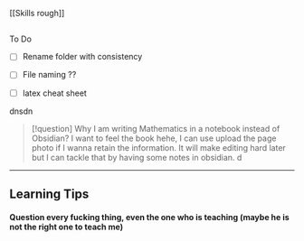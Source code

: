 [[Skills rough]]

## 
To Do
- [ ] Rename folder with consistency
- [ ] File naming ??  
- [ ] latex cheat sheet


















dnsdn



>[!question] Why I am writing Mathematics in a notebook instead of Obsidian?
>I want to feel the book hehe, I can use upload the page photo if I wanna retain the information. It will make editing hard later but I can tackle that by having some notes in obsidian.
 d


---
## Learning Tips

#### Question every fucking thing, even the one who is teaching (maybe he is not the right one to teach me)